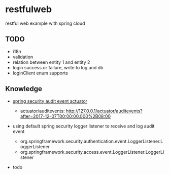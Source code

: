 # restfulweb
restful web example with spring cloud

## TODO
- i18n
- validation
- relation between entity 1 and entity 2
- login success or failure, write to log and db
- loginClient enum supports
 
## Knowledge
- [spring security audit event actuator](http://www.baeldung.com/spring-boot-authentication-audit/)
    - actuator/auditevents: http://127.0.0.1/actuator/auditevents?after=2017-12-07T00:00:00.000%2B08:00    
- using default spring security logger listener to receive and log audit event
    * org.springframework.security.authentication.event.LoggerListener.LoggerListener
    * org.springframework.security.access.event.LoggerListener.LoggerListener

	
- todo



 


	
 	
 	
